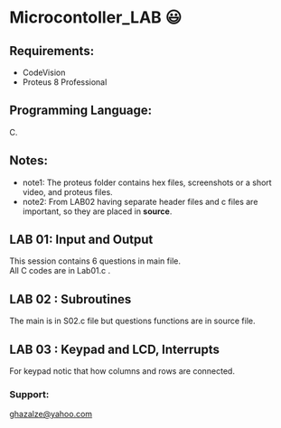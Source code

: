 # Microcontoller_LAB  :smiley:
 ## Requirements:
 - CodeVision
 - Proteus 8 Professional
 ## Programming Language:
 C.  
## Notes:
 - note1: The proteus folder contains hex files, screenshots or a short video, and proteus files.  
 - note2: From LAB02 having separate header files and c files are important, so they are placed in **source**.  
 ## LAB 01: Input and Output
This session contains 6 questions in main file.   
All C codes are in Lab01.c . 
## LAB 02 : Subroutines
The main is in S02.c file but questions functions are in source file.  
## LAB 03 : Keypad and LCD, Interrupts 
For keypad notic that how columns and rows are connected.  

### Support:  
ghazalze@yahoo.com
